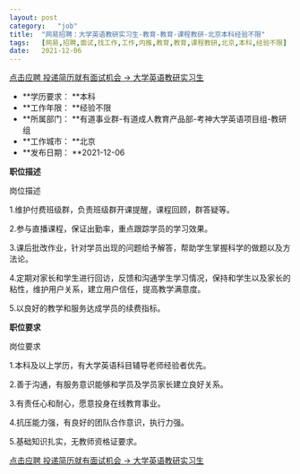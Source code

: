 ```yaml
---
layout:	post
category:	"job"
title:	"网易招聘：大学英语教研实习生-教育-教育-课程教研-北京本科经验不限"
tags:	[网易,招聘,面试,找工作,工作,内推,教育,教育,课程教研,北京,本科,经验不限]
date:	2021-12-06
---
```


[点击应聘 投递简历就有面试机会 ->  大学英语教研实习生](http://mobile.bole.netease.com/bole/boleDetail?id=26647&employeeId=346f03c3cda5f04c&key=all)



- **学历要求： **本科
- **工作年限： **经验不限
- **所属部门： **有道事业群-有道成人教育产品部-考神大学英语项目组-教研组
- **工作城市： **北京
- **发布日期： **2021-12-06



**职位描述**

岗位描述

1.维护付费班级群，负责班级群开课提醒，课程回顾，群答疑等。

2.参与直播课程，保证出勤率，重点跟踪学员的学习效果。

3.课后批改作业，针对学员出现的问题给予解答，帮助学生掌握科学的做题以及方法论。

4.定期对家长和学生进行回访，反馈和沟通学生学习情况，保持和学生以及家长的粘性，维护用户关系，建立用户信任，提高教学满意度。

5.以良好的教学和服务达成学员的续费指标。





**职位要求**

岗位要求

1.本科及以上学历，有大学英语科目辅导老师经验者优先。

2.善于沟通，有服务意识能够和学员及学员家长建立良好关系。

3.有责任心和耐心，愿意投身在线教育事业。

4.抗压能力强，有良好的团队合作意识，执行力强。

5.基础知识扎实，无教师资格证要求。



[点击应聘 投递简历就有面试机会 ->  大学英语教研实习生](http://mobile.bole.netease.com/bole/boleDetail?id=26647&employeeId=346f03c3cda5f04c&key=all)